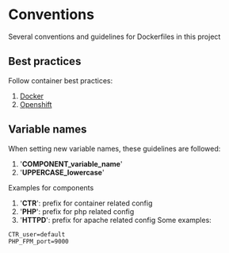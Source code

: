 # Conventions
Several conventions and guidelines for Dockerfiles in this project

## Best practices
Follow container best practices:
1. [Docker](https://docs.docker.com/develop/develop-images/dockerfile_best-practices/)
2. [Openshift](https://docs.openshift.com/container-platform/4.2/openshift_images/create-images.html)


## Variable names
When setting new variable names, these guidelines are followed:
1. '**COMPONENT_variable_name**'
2. '**UPPERCASE_lowercase**'

Examples for components
1. '**CTR**': prefix for container related config
2. '**PHP**': prefix for php related config
3. '**HTTPD**': prefix for apache related config
Some examples:
```
CTR_user=default
PHP_FPM_port=9000
```
